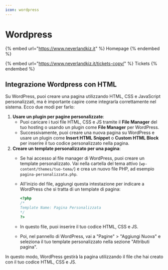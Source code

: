 ```yaml
---
icon: wordpress
---
```


# Wordpress

{% embed url="https://www.neverlandkiz.it" %}
Homepage
{% endembed %}

{% embed url="https://www.neverlandkiz.it/tickets-copy/" %}
Tickets
{% endembed %}

## Integrazione Wordpress con HTML

Su WordPress, puoi creare una pagina utilizzando HTML, CSS e JavaScript personalizzati, ma è importante capire come integrarla correttamente nel sistema. Ecco due modi per farlo:

1. **Usare un plugin per pagine personalizzate**:
   * Puoi caricare i tuoi file HTML, CSS e JS tramite il **File Manager** del tuo hosting o usando un plugin come **File Manager** per WordPress.
   * Successivamente, puoi creare una nuova pagina su WordPress e usare un plugin come **Insert HTML Snippet** o **Custom HTML Block** per inserire il tuo codice personalizzato nella pagina.
2. **Creare un template personalizzato per una pagina**:
   * Se hai accesso al file manager di WordPress, puoi creare un template personalizzato. Vai nella cartella del tema attivo (`wp-content/themes/tuo-tema/`) e crea un nuovo file PHP, ad esempio `pagina-personalizzata.php`.
   *   All'inizio del file, aggiungi questa intestazione per indicare a WordPress che si tratta di un template di pagina:

       ```php
       <?php
       /*
       Template Name: Pagina Personalizzata
       */
       ?>
       ```
   * In questo file, puoi inserire il tuo codice HTML, CSS e JS.
   * Poi, nel pannello di WordPress, vai a "Pagine" > "Aggiungi Nuova" e seleziona il tuo template personalizzato nella sezione "Attributi pagina".

In questo modo, WordPress gestirà la pagina utilizzando il file che hai creato con il tuo codice HTML, CSS e JS.
